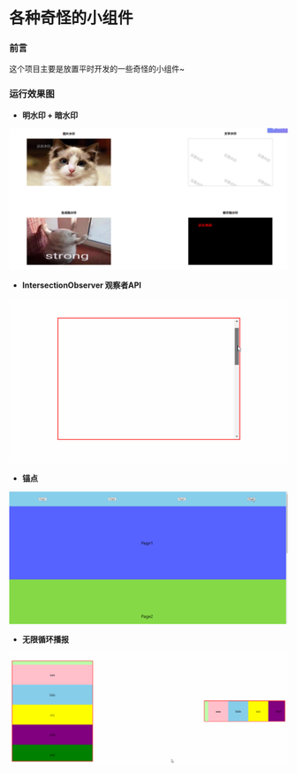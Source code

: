 # 各种奇怪的小组件

### 前言

这个项目主要是放置平时开发的一些奇怪的小组件~



### 运行效果图

* **明水印 + 暗水印**

![水印](./screenshots/水印.png)



* **IntersectionObserver 观察者API**

![IntersectionObserver](./screenshots/IntersectionObserver.gif)



* **锚点**

![锚点](./screenshots/锚点.gif)



* **无限循环播报**

![无限循环播报](./screenshots/无限播报.gif)

